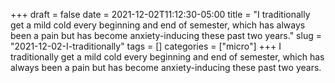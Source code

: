 +++draft = falsedate = 2021-12-02T11:12:30-05:00title = "I traditionally get a mild cold every beginning and end of semester, which has always been a pain but has become anxiety-inducing these past two years."slug = "2021-12-02-I-traditionally"tags = []categories = ["micro"]+++I traditionally get a mild cold every beginning and end of semester, which has always been a pain but has become anxiety-inducing these past two years.